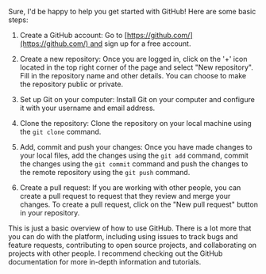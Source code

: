 Sure, I'd be happy to help you get started with GitHub! Here are some basic steps:

1.  Create a GitHub account: Go to [https://github.com/](https://github.com/) and sign up for a free account.
    
2.  Create a new repository: Once you are logged in, click on the '+' icon located in the top right corner of the page and select "New repository". Fill in the repository name and other details. You can choose to make the repository public or private.
    
3.  Set up Git on your computer: Install Git on your computer and configure it with your username and email address.
    
4.  Clone the repository: Clone the repository on your local machine using the `git clone` command.
    
5.  Add, commit and push your changes: Once you have made changes to your local files, add the changes using the `git add` command, commit the changes using the `git commit` command and push the changes to the remote repository using the `git push` command.
    
6.  Create a pull request: If you are working with other people, you can create a pull request to request that they review and merge your changes. To create a pull request, click on the "New pull request" button in your repository.
    

This is just a basic overview of how to use GitHub. There is a lot more that you can do with the platform, including using issues to track bugs and feature requests, contributing to open source projects, and collaborating on projects with other people. I recommend checking out the GitHub documentation for more in-depth information and tutorials.
